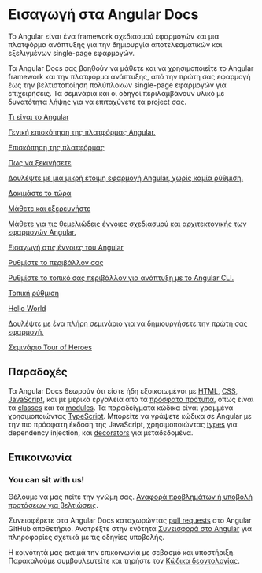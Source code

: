 <h1 class="no-toc">Εισαγωγή στα Angular Docs</h1>

Το Angular είναι ένα framework σχεδιασμού εφαρμογών και μια πλατφόρμα ανάπτυξης για την δημιουργία αποτελεσματικών και εξελιγμένων single-page εφαρμογών.

Τα Angular Docs σας βοηθούν να μάθετε και να χρησιμοποιείτε το Angular framework και την πλατφόρμα ανάπτυξης, από την πρώτη σας εφαρμογή έως την βελτιστοποίηση πολύπλοκων single-page εφαρμογών για επιχειρήσεις.
Τα σεμινάρια και οι οδηγοί περιλαμβάνουν υλικό με δυνατότητα λήψης για να επιταχύνετε τα project σας. 


<div class="card-container">
  <a href="guide/what-is-angular" class="docs-card" title="Angular Platform Overview">
    <section>Τι είναι το Angular</section>
    <p>Γενική επισκόπηση της πλατφόρμας Angular.</p>
    <p class="card-footer">Επισκόπηση της πλατφόρμας</p>
  </a>
  <a href="start" class="docs-card" title="Getting started">
    <section>Πως να ξεκινήσετε</section>
    <p>Δουλέψτε με μια μικρή έτοιμη εφαρμογή Angular, χωρίς καμία ρύθμιση.</p>
    <p class="card-footer">Δοκιμάστε το τώρα</p>
  </a>
  <a href="guide/architecture" class="docs-card" title="Angular Concepts">
    <section>Μάθετε και εξερευνήστε</section>
    <p>Μάθετε για τις θεμελιώδεις έννοιες σχεδιασμού και αρχιτεκτονικής των εφαρμογών Angular.</p>
    <p class="card-footer">Εισαγωγή στις έννοιες του Angular</p>
  </a>
  <a href="guide/setup-local" class="docs-card" title="Angular Local Environment Setup">
    <section>Ρυθμίστε το περιβάλλον σας</section>
    <p>Ρυθμίστε το τοπικό σας περιβάλλον για ανάπτυξη με το Angular CLI.</p>
    <p class="card-footer">Τοπική ρύθμιση</p>
  </a>
  <a href="tutorial" class="docs-card" title="Work through a full tutorial">
    <section>Hello World</section>
    <p>Δουλέψτε με ένα πλήρη σεμινάριο για να δημιουργήσετε την πρώτη σας εφαρμογή.</p>
    <p class="card-footer">Σεμινάριο Tour of Heroes</p>
  </a>
</div>


## Παραδοχές


Τα Angular Docs θεωρούν ότι είστε ήδη εξοικοιωμένοι με [HTML](https://developer.mozilla.org/docs/Learn/HTML/Introduction_to_HTML "Learn HTML"), [CSS](https://developer.mozilla.org/docs/Learn/CSS/First_steps "Learn CSS"), [JavaScript](https://developer.mozilla.org/en-US/docs/Web/JavaScript/A_re-introduction_to_JavaScript "Learn JavaScript"),
και με μερικά εργαλεία από τα [πρόσφατα πρότυπα](https://developer.mozilla.org/en-US/docs/Web/JavaScript/Language_Resources "Latest JavaScript standards"), όπως είναι τα [classes](https://developer.mozilla.org/en-US/docs/Web/JavaScript/Reference/Classes "ES2015 Classes") και τα [modules](https://developer.mozilla.org/en-US/docs/Web/JavaScript/Reference/Statements/import "ES2015 Modules").
Τα παραδείγματα κώδικα είναι γραμμένα χρησιμοποιώντας [TypeScript](https://www.typescriptlang.org/ "TypeScript").
Μπορείτε να γράψετε κώδικα σε Angular με την πιο πρόσφατη έκδοση της JavaScript, χρησιμοποιώντας [types](https://www.typescriptlang.org/docs/handbook/classes.html "TypeScript Types") για dependency injection, και [decorators](https://www.typescriptlang.org/docs/handbook/decorators.html "Decorators") για μεταδεδομένα.


## Επικοινωνία

<h3>You can sit with us!</h3>

Θέλουμε να μας πείτε την γνώμη σας. [Αναφορά προβλημάτων ή υποβoλή προτάσεων για βελτιώσεις](https://github.com/angular/angular/issues/new/choose "Angular GitHub repository new issue form").

Συνεισφέρετε στα Angular Docs καταχωρώντας
[pull requests](https://github.com/angular/angular/pulls "Angular Github pull requests")
στο Angular GitHub αποθετήριο.
Ανατρέξτε στην ενότητα [Συνεισφορά στο Angular](https://github.com/angular/angular/blob/master/CONTRIBUTING.md "Contributing guide")
για πληροφορίες σχετικά με τις οδηγίες υποβολής.

Η κοινότητά μας εκτιμά την επικοινωνία με σεβασμό και υποστήριξη.
Παρακαλούμε συμβουλευτείτε και τηρήστε τον [Κώδικα δεοντολογίας](https://github.com/angular/code-of-conduct/blob/master/CODE_OF_CONDUCT.md "Contributor code of conduct").

